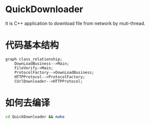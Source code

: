 # QuickDownloader
It is C++ application to download file from network by muti-thread.

# 代码基本结构
```mermaid
graph class_relationship;
	DownLoadBusiness-->Main;
	FileVerify->Main;
    ProtocolFactory-->DownLoadBusiness;
    HTTPProtocol-->ProtocolFactory;
    CUrlDownloader-->HTTPProtocol;
```

# 如何去编译
```bash
cd QuickDownloader && make
```



